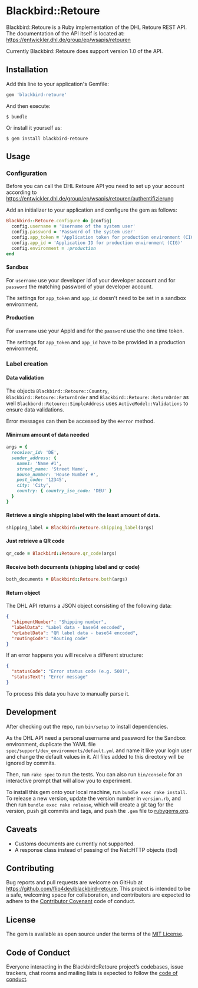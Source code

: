 # Blackbird::Retoure

Blackbird::Retoure is a Ruby implementation of the DHL Retoure REST API.
The documentation of the API itself is located at: https://entwickler.dhl.de/group/ep/wsapis/retouren

Currently Blackbird::Retoure does support version 1.0 of the API.

## Installation

Add this line to your application's Gemfile:

```ruby
gem 'blackbird-retoure'
```

And then execute:

    $ bundle

Or install it yourself as:

    $ gem install blackbird-retoure

## Usage

### Configuration

Before you can call the DHL Retoure API you need to set up your account according to https://entwickler.dhl.de/group/ep/wsapis/retouren/authentifizierung

Add an initializer to your application and configure the gem as follows:

```ruby
Blackbird::Retoure.configure do |config|
  config.username = 'Username of the system user'
  config.password = 'Password of the system user'
  config.app_token = 'Application token for production environment (CIG)'
  config.app_id = 'Application ID for production environment (CIG)'
  config.environment = :production
end
```
#### Sandbox
For `username` use your developer id of your developer account and for `password` the matching password of your developer account.

The settings for `app_token` and `app_id` doesn't need to be set in a sandbox environment.

#### Production
For `username` use your AppId and for the `password` use the one time token.

The settings for `app_token` and `app_id` have to be provided in a production environment. 

### Label creation

#### Data validation
The objects `Blackbird::Retoure::Country`, `Blackbird::Retoure::ReturnOrder` and `Blackbird::Retoure::ReturnOrder` as
well `Blackbord::Retoure::SimpleAddress` uses `ActiveModel::Validations` to ensure data validations.

Error messages can then be accessed by the `#error` method.

#### Minimum amount of data needed

```ruby
args = {
  receiver_id: 'DE',
  sender_address: {
    name1: 'Name #1',
    street_name: 'Street Name',
    house_number: 'House Number #',
    post_code: '12345',
    city: 'City',
    country: { country_iso_code: 'DEU' }
  }
}
```
#### Retrieve a single shipping label with the least amount of data.
```ruby
shipping_label = Blackbird::Retoure.shipping_label(args)
```
#### Just retrieve a QR code
```ruby 
qr_code = Blackbird::Retoure.qr_code(args)
```
#### Receive both documents (shipping label and qr code)
```ruby
both_documents = Blackbird::Retoure.both(args)
```
#### Return object
The DHL API returns a JSON object consisting of the following data:
```json
{
  "shipmentNumber": "Shipping number",
  "labelData": "Label data - base64 encoded",
  "qrLabelData": "QR label data - base64 encoded",
  "routingCode": "Routing code"
}
```
If an error happens you will receive a different structure:
```json
{
  "statusCode": "Error status code (e.g. 500)",
  "statusText": "Error message"
}
```

To process this data you have to manually parse it.

## Development

After checking out the repo, run `bin/setup` to install dependencies.

As the DHL API need a personal username and password for the Sandbox environment, duplicate the YAML file `spec/support/dev_environments/default.yml` and name it like your login user and change the default values in it. All files added to this directory will be ignored by commits.

Then, run `rake spec` to run the tests. You can also run `bin/console` for an interactive prompt that will allow you to experiment.

To install this gem onto your local machine, run `bundle exec rake install`. To release a new version, update the version number in `version.rb`, and then run `bundle exec rake release`, which will create a git tag for the version, push git commits and tags, and push the `.gem` file to [rubygems.org](https://rubygems.org).

## Caveats

- Customs documents are currently not supported.
- A response class instead of passing of the Net::HTTP objects (tbd)

## Contributing

Bug reports and pull requests are welcome on GitHub at https://github.com/flip4dev/blackbird-retoure. This project is intended to be a safe, welcoming space for collaboration, and contributors are expected to adhere to the [Contributor Covenant](http://contributor-covenant.org) code of conduct.

## License

The gem is available as open source under the terms of the [MIT License](https://opensource.org/licenses/MIT).

## Code of Conduct

Everyone interacting in the Blackbird::Retoure project’s codebases, issue trackers, chat rooms and mailing lists is expected to follow the [code of conduct](https://github.com/[USERNAME]/blackbird-retoure/blob/master/CODE_OF_CONDUCT.md).
